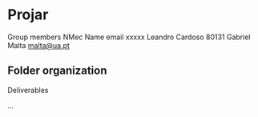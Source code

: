 # Projar

Group members
NMec 	Name 	email
xxxxx 	Leandro Cardoso
80131 	Gabriel Malta 	malta@ua.pt

Folder organization
---
   

Deliverables

...
